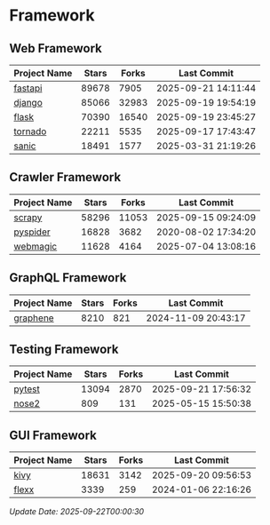 # Framework

## Web Framework
| Project Name | Stars | Forks | Last Commit |
| ------------ | ----- | ----- | ----------- |
| [fastapi](https://github.com/fastapi/fastapi) | 89678 | 7905 | 2025-09-21 14:11:44 |
| [django](https://github.com/django/django) | 85066 | 32983 | 2025-09-19 19:54:19 |
| [flask](https://github.com/pallets/flask) | 70390 | 16540 | 2025-09-19 23:45:27 |
| [tornado](https://github.com/tornadoweb/tornado) | 22211 | 5535 | 2025-09-17 17:43:47 |
| [sanic](https://github.com/sanic-org/sanic) | 18491 | 1577 | 2025-03-31 21:19:26 |

## Crawler Framework
| Project Name | Stars | Forks | Last Commit |
| ------------ | ----- | ----- | ----------- |
| [scrapy](https://github.com/scrapy/scrapy) | 58296 | 11053 | 2025-09-15 09:24:09 |
| [pyspider](https://github.com/binux/pyspider) | 16828 | 3682 | 2020-08-02 17:34:20 |
| [webmagic](https://github.com/code4craft/webmagic) | 11628 | 4164 | 2025-07-04 13:08:16 |

## GraphQL Framework
| Project Name | Stars | Forks | Last Commit |
| ------------ | ----- | ----- | ----------- |
| [graphene](https://github.com/graphql-python/graphene) | 8210 | 821 | 2024-11-09 20:43:17 |

## Testing Framework
| Project Name | Stars | Forks | Last Commit |
| ------------ | ----- | ----- | ----------- |
| [pytest](https://github.com/pytest-dev/pytest) | 13094 | 2870 | 2025-09-21 17:56:32 |
| [nose2](https://github.com/nose-devs/nose2) | 809 | 131 | 2025-05-15 15:50:38 |

## GUI Framework
| Project Name | Stars | Forks | Last Commit |
| ------------ | ----- | ----- | ----------- |
| [kivy](https://github.com/kivy/kivy) | 18631 | 3142 | 2025-09-20 09:56:53 |
| [flexx](https://github.com/flexxui/flexx) | 3339 | 259 | 2024-01-06 22:16:26 |

*Update Date: 2025-09-22T00:00:30*